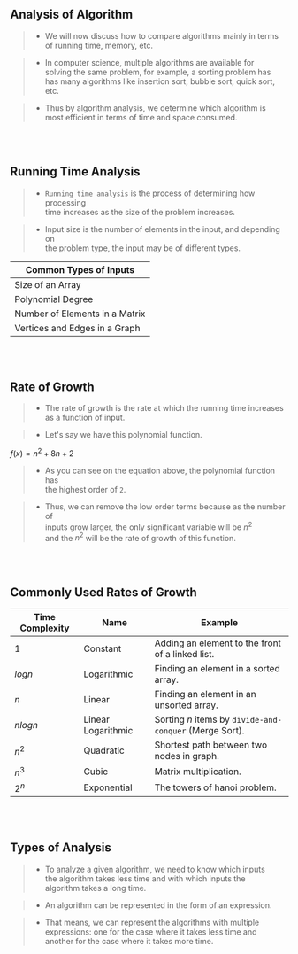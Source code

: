 ## Analysis of Algorithm

> - We will now discuss how to compare algorithms mainly in terms <br />
    of running time, memory, etc.

> - In computer science, multiple algorithms are available for <br />
    solving the same problem, for example, a sorting problem has <br />
    has many algorithms like insertion sort, bubble sort, quick sort, etc.

> - Thus by algorithm analysis, we determine which algorithm is <br />
    most efficient in terms of time and space consumed.

<br />
<br />



## Running Time Analysis

> - `Running time analysis` is the process of determining how processing <br />
    time increases as the size of the problem increases.

> - Input size is the number of elements in the input, and depending on <br />
    the problem type, the input may be of different types.

| Common Types of Inputs |
| ---------------------- |
| Size of an Array |
| Polynomial Degree |
| Number of Elements in a Matrix |
| Vertices and Edges in a Graph |

<br />
<br />



## Rate of Growth

> - The rate of growth is the rate at which the running time increases <br />
    as a function of input.

> - Let's say we have this polynomial function.

$f(x) = n^2 + 8n + 2$

> - As you can see on the equation above, the polynomial function has <br />
    the highest order of `2`.

> - Thus, we can remove the low order terms because as the number of <br />
    inputs grow larger, the only significant variable will be $n^2$ <br />
    and the $n^2$ will be the rate of growth of this function.

<br />
<br />



## Commonly Used Rates of Growth

| Time Complexity | Name | Example |
| --------------- | ---- | ------- |
| $1$ | Constant | Adding an element to the front of a linked list. |
| $logn$ | Logarithmic | Finding an element in a sorted array. |
| $n$ | Linear | Finding an element in an unsorted array. |
| $nlogn$ | Linear Logarithmic | Sorting $n$ items by `divide-and-conquer` (Merge Sort). |
| $n^2$ | Quadratic | Shortest path between two nodes in graph. |
| $n^3$ | Cubic | Matrix multiplication. |
| $2^n$ | Exponential | The towers of hanoi problem. |

<br />
<br />



## Types of Analysis

> - To analyze a given algorithm, we need to know which inputs <br />
    the algorithm takes less time and with which inputs the <br />
    algorithm takes a long time.

> - An algorithm can be represented in the form of an expression.

> - That means, we can represent the algorithms with multiple <br />
    expressions: one for the case where it takes less time and <br />
    another for the case where it takes more time.

